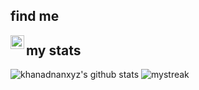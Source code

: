 ## find me
<a href="https://www.linkedin.com/in/khanadnanxyz/">
  <img align="left" alt="Adnan's LinkdeIN" width="22px" src="https://cdn.jsdelivr.net/npm/simple-icons@v3/icons/linkedin.svg" />
</a>

## my stats
![khanadnanxyz's github stats](https://github-readme-stats.vercel.app/api?username=khanadnanxyz&show_icons=true&theme=tokyonight)
<img src="https://github-readme-streak-stats.herokuapp.com/?user=AkuraDiary&theme=tokyonight" alt="mystreak"/>
